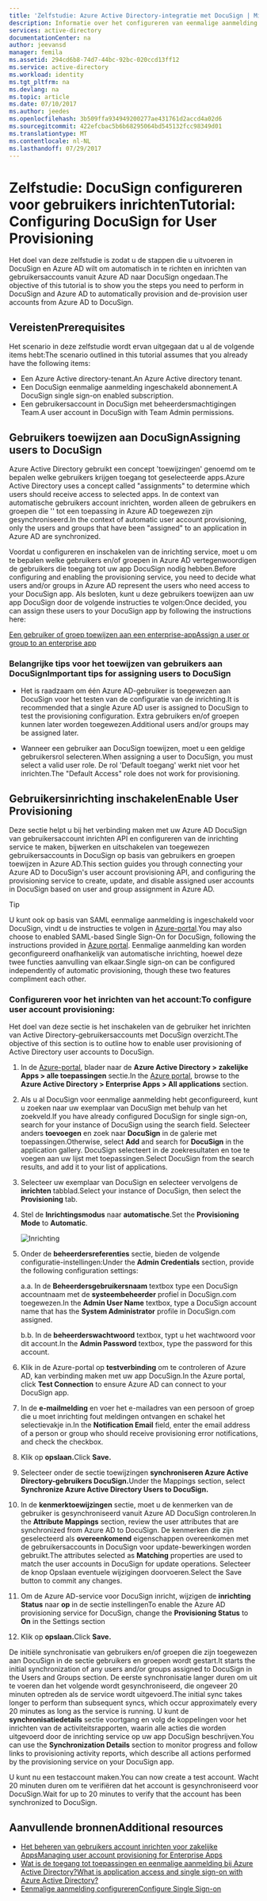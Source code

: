 ```yaml
---
title: 'Zelfstudie: Azure Active Directory-integratie met DocuSign | Microsoft Docs'
description: Informatie over het configureren van eenmalige aanmelding tussen Azure Active Directory en DocuSign.
services: active-directory
documentationCenter: na
author: jeevansd
manager: femila
ms.assetid: 294cd6b8-74d7-44bc-92bc-020ccd13ff12
ms.service: active-directory
ms.workload: identity
ms.tgt_pltfrm: na
ms.devlang: na
ms.topic: article
ms.date: 07/10/2017
ms.author: jeedes
ms.openlocfilehash: 3b509ffa934949200277ae431761d2accd4a02d6
ms.sourcegitcommit: 422efcbac5b6b68295064bd545132fcc98349d01
ms.translationtype: MT
ms.contentlocale: nl-NL
ms.lasthandoff: 07/29/2017
---
```

# <a name="tutorial-configuring-docusign-for-user-provisioning"></a><span data-ttu-id="97313-103">Zelfstudie: DocuSign configureren voor gebruikers inrichten</span><span class="sxs-lookup"><span data-stu-id="97313-103">Tutorial: Configuring DocuSign for User Provisioning</span></span>

<span data-ttu-id="97313-104">Het doel van deze zelfstudie is zodat u de stappen die u uitvoeren in DocuSign en Azure AD wilt om automatisch in te richten en inrichten van gebruikersaccounts vanuit Azure AD naar DocuSign ongedaan.</span><span class="sxs-lookup"><span data-stu-id="97313-104">The objective of this tutorial is to show you the steps you need to perform in DocuSign and Azure AD to automatically provision and de-provision user accounts from Azure AD to DocuSign.</span></span>

## <a name="prerequisites"></a><span data-ttu-id="97313-105">Vereisten</span><span class="sxs-lookup"><span data-stu-id="97313-105">Prerequisites</span></span>

<span data-ttu-id="97313-106">Het scenario in deze zelfstudie wordt ervan uitgegaan dat u al de volgende items hebt:</span><span class="sxs-lookup"><span data-stu-id="97313-106">The scenario outlined in this tutorial assumes that you already have the following items:</span></span>

*   <span data-ttu-id="97313-107">Een Azure Active directory-tenant.</span><span class="sxs-lookup"><span data-stu-id="97313-107">An Azure Active directory tenant.</span></span>
*   <span data-ttu-id="97313-108">Een DocuSign eenmalige aanmelding ingeschakeld abonnement.</span><span class="sxs-lookup"><span data-stu-id="97313-108">A DocuSign single sign-on enabled subscription.</span></span>
*   <span data-ttu-id="97313-109">Een gebruikersaccount in DocuSign met beheerdersmachtigingen Team.</span><span class="sxs-lookup"><span data-stu-id="97313-109">A user account in DocuSign with Team Admin permissions.</span></span>

## <a name="assigning-users-to-docusign"></a><span data-ttu-id="97313-110">Gebruikers toewijzen aan DocuSign</span><span class="sxs-lookup"><span data-stu-id="97313-110">Assigning users to DocuSign</span></span>

<span data-ttu-id="97313-111">Azure Active Directory gebruikt een concept 'toewijzingen' genoemd om te bepalen welke gebruikers krijgen toegang tot geselecteerde apps.</span><span class="sxs-lookup"><span data-stu-id="97313-111">Azure Active Directory uses a concept called "assignments" to determine which users should receive access to selected apps.</span></span> <span data-ttu-id="97313-112">In de context van automatische gebruikers account inrichten, worden alleen de gebruikers en groepen die '' tot een toepassing in Azure AD toegewezen zijn gesynchroniseerd.</span><span class="sxs-lookup"><span data-stu-id="97313-112">In the context of automatic user account provisioning, only the users and groups that have been "assigned" to an application in Azure AD are synchronized.</span></span>

<span data-ttu-id="97313-113">Voordat u configureren en inschakelen van de inrichting service, moet u om te bepalen welke gebruikers en/of groepen in Azure AD vertegenwoordigen de gebruikers die toegang tot uw app DocuSign nodig hebben.</span><span class="sxs-lookup"><span data-stu-id="97313-113">Before configuring and enabling the provisioning service, you need to decide what users and/or groups in Azure AD represent the users who need access to your DocuSign app.</span></span> <span data-ttu-id="97313-114">Als besloten, kunt u deze gebruikers toewijzen aan uw app DocuSign door de volgende instructies te volgen:</span><span class="sxs-lookup"><span data-stu-id="97313-114">Once decided, you can assign these users to your DocuSign app by following the instructions here:</span></span>

[<span data-ttu-id="97313-115">Een gebruiker of groep toewijzen aan een enterprise-app</span><span class="sxs-lookup"><span data-stu-id="97313-115">Assign a user or group to an enterprise app</span></span>](https://docs.microsoft.com/azure/active-directory/active-directory-coreapps-assign-user-azure-portal)

### <a name="important-tips-for-assigning-users-to-docusign"></a><span data-ttu-id="97313-116">Belangrijke tips voor het toewijzen van gebruikers aan DocuSign</span><span class="sxs-lookup"><span data-stu-id="97313-116">Important tips for assigning users to DocuSign</span></span>

*   <span data-ttu-id="97313-117">Het is raadzaam om één Azure AD-gebruiker is toegewezen aan DocuSign voor het testen van de configuratie van de inrichting.</span><span class="sxs-lookup"><span data-stu-id="97313-117">It is recommended that a single Azure AD user is assigned to DocuSign to test the provisioning configuration.</span></span> <span data-ttu-id="97313-118">Extra gebruikers en/of groepen kunnen later worden toegewezen.</span><span class="sxs-lookup"><span data-stu-id="97313-118">Additional users and/or groups may be assigned later.</span></span>

*   <span data-ttu-id="97313-119">Wanneer een gebruiker aan DocuSign toewijzen, moet u een geldige gebruikersrol selecteren.</span><span class="sxs-lookup"><span data-stu-id="97313-119">When assigning a user to DocuSign, you must select a valid user role.</span></span> <span data-ttu-id="97313-120">De rol 'Default toegang' werkt niet voor het inrichten.</span><span class="sxs-lookup"><span data-stu-id="97313-120">The "Default Access" role does not work for provisioning.</span></span>

## <a name="enable-user-provisioning"></a><span data-ttu-id="97313-121">Gebruikersinrichting inschakelen</span><span class="sxs-lookup"><span data-stu-id="97313-121">Enable User Provisioning</span></span>

<span data-ttu-id="97313-122">Deze sectie helpt u bij het verbinding maken met uw Azure AD DocuSign van gebruikersaccount inrichten API en configureren van de inrichting service te maken, bijwerken en uitschakelen van toegewezen gebruikersaccounts in DocuSign op basis van gebruikers en groepen toewijzen in Azure AD.</span><span class="sxs-lookup"><span data-stu-id="97313-122">This section guides you through connecting your Azure AD to DocuSign's user account provisioning API, and configuring the provisioning service to create, update, and disable assigned user accounts in DocuSign based on user and group assignment in Azure AD.</span></span>

> [!Tip]
> <span data-ttu-id="97313-123">U kunt ook op basis van SAML eenmalige aanmelding is ingeschakeld voor DocuSign, vindt u de instructies te volgen in [Azure-portal](https://portal.azure.com).</span><span class="sxs-lookup"><span data-stu-id="97313-123">You may also choose to enabled SAML-based Single Sign-On for DocuSign, following the instructions provided in [Azure portal](https://portal.azure.com).</span></span> <span data-ttu-id="97313-124">Eenmalige aanmelding kan worden geconfigureerd onafhankelijk van automatische inrichting, hoewel deze twee functies aanvulling van elkaar.</span><span class="sxs-lookup"><span data-stu-id="97313-124">Single sign-on can be configured independently of automatic provisioning, though these two features compliment each other.</span></span>

### <a name="to-configure-user-account-provisioning"></a><span data-ttu-id="97313-125">Configureren voor het inrichten van het account:</span><span class="sxs-lookup"><span data-stu-id="97313-125">To configure user account provisioning:</span></span>

<span data-ttu-id="97313-126">Het doel van deze sectie is het inschakelen van de gebruiker het inrichten van Active Directory-gebruikersaccounts met DocuSign overzicht.</span><span class="sxs-lookup"><span data-stu-id="97313-126">The objective of this section is to outline how to enable user provisioning of Active Directory user accounts to DocuSign.</span></span>

1. <span data-ttu-id="97313-127">In de [Azure-portal](https://portal.azure.com), blader naar de **Azure Active Directory > zakelijke Apps > alle toepassingen** sectie.</span><span class="sxs-lookup"><span data-stu-id="97313-127">In the [Azure portal](https://portal.azure.com), browse to the **Azure Active Directory > Enterprise Apps > All applications** section.</span></span>

2. <span data-ttu-id="97313-128">Als u al DocuSign voor eenmalige aanmelding hebt geconfigureerd, kunt u zoeken naar uw exemplaar van DocuSign met behulp van het zoekveld.</span><span class="sxs-lookup"><span data-stu-id="97313-128">If you have already configured DocuSign for single sign-on, search for your instance of DocuSign using the search field.</span></span> <span data-ttu-id="97313-129">Selecteer anders **toevoegen** en zoek naar **DocuSign** in de galerie met toepassingen.</span><span class="sxs-lookup"><span data-stu-id="97313-129">Otherwise, select **Add** and search for **DocuSign** in the application gallery.</span></span> <span data-ttu-id="97313-130">DocuSign selecteert in de zoekresultaten en toe te voegen aan uw lijst met toepassingen.</span><span class="sxs-lookup"><span data-stu-id="97313-130">Select DocuSign from the search results, and add it to your list of applications.</span></span>

3. <span data-ttu-id="97313-131">Selecteer uw exemplaar van DocuSign en selecteer vervolgens de **inrichten** tabblad.</span><span class="sxs-lookup"><span data-stu-id="97313-131">Select your instance of DocuSign, then select the **Provisioning** tab.</span></span>

4. <span data-ttu-id="97313-132">Stel de **Inrichtingsmodus** naar **automatische**.</span><span class="sxs-lookup"><span data-stu-id="97313-132">Set the **Provisioning Mode** to **Automatic**.</span></span> 

    ![Inrichting](./media/active-directory-saas-docusign-provisioning-tutorial/provisioning.png)

5. <span data-ttu-id="97313-134">Onder de **beheerdersreferenties** sectie, bieden de volgende configuratie-instellingen:</span><span class="sxs-lookup"><span data-stu-id="97313-134">Under the **Admin Credentials** section, provide the following configuration settings:</span></span>
   
    <span data-ttu-id="97313-135">a.</span><span class="sxs-lookup"><span data-stu-id="97313-135">a.</span></span> <span data-ttu-id="97313-136">In de **Beheerdersgebruikersnaam** textbox type een DocuSign accountnaam met de **systeembeheerder** profiel in DocuSign.com toegewezen.</span><span class="sxs-lookup"><span data-stu-id="97313-136">In the **Admin User Name** textbox, type a DocuSign account name that has the **System Administrator** profile in DocuSign.com assigned.</span></span>
   
    <span data-ttu-id="97313-137">b.</span><span class="sxs-lookup"><span data-stu-id="97313-137">b.</span></span> <span data-ttu-id="97313-138">In de **beheerderswachtwoord** textbox, typt u het wachtwoord voor dit account.</span><span class="sxs-lookup"><span data-stu-id="97313-138">In the **Admin Password** textbox, type the password for this account.</span></span>

6. <span data-ttu-id="97313-139">Klik in de Azure-portal op **testverbinding** om te controleren of Azure AD, kan verbinding maken met uw app DocuSign.</span><span class="sxs-lookup"><span data-stu-id="97313-139">In the Azure portal, click **Test Connection** to ensure Azure AD can connect to your DocuSign app.</span></span>

7. <span data-ttu-id="97313-140">In de **e-mailmelding** en voer het e-mailadres van een persoon of groep die u moet inrichting fout meldingen ontvangen en schakel het selectievakje in.</span><span class="sxs-lookup"><span data-stu-id="97313-140">In the **Notification Email** field, enter the email address of a person or group who should receive provisioning error notifications, and check the checkbox.</span></span>

8. <span data-ttu-id="97313-141">Klik op **opslaan.**</span><span class="sxs-lookup"><span data-stu-id="97313-141">Click **Save.**</span></span>

9. <span data-ttu-id="97313-142">Selecteer onder de sectie toewijzingen **synchroniseren Azure Active Directory-gebruikers DocuSign.**</span><span class="sxs-lookup"><span data-stu-id="97313-142">Under the Mappings section, select **Synchronize Azure Active Directory Users to DocuSign.**</span></span>

10. <span data-ttu-id="97313-143">In de **kenmerktoewijzingen** sectie, moet u de kenmerken van de gebruiker is gesynchroniseerd vanuit Azure AD DocuSign controleren.</span><span class="sxs-lookup"><span data-stu-id="97313-143">In the **Attribute Mappings** section, review the user attributes that are synchronized from Azure AD to DocuSign.</span></span> <span data-ttu-id="97313-144">De kenmerken die zijn geselecteerd als **overeenkomend** eigenschappen overeenkomen met de gebruikersaccounts in DocuSign voor update-bewerkingen worden gebruikt.</span><span class="sxs-lookup"><span data-stu-id="97313-144">The attributes selected as **Matching** properties are used to match the user accounts in DocuSign for update operations.</span></span> <span data-ttu-id="97313-145">Selecteer de knop Opslaan eventuele wijzigingen doorvoeren.</span><span class="sxs-lookup"><span data-stu-id="97313-145">Select the Save button to commit any changes.</span></span>

11. <span data-ttu-id="97313-146">Om de Azure AD-service voor DocuSign inricht, wijzigen de **inrichting Status** naar **op** in de sectie instellingen</span><span class="sxs-lookup"><span data-stu-id="97313-146">To enable the Azure AD provisioning service for DocuSign, change the **Provisioning Status** to **On** in the Settings section</span></span>

12. <span data-ttu-id="97313-147">Klik op **opslaan.**</span><span class="sxs-lookup"><span data-stu-id="97313-147">Click **Save.**</span></span>

<span data-ttu-id="97313-148">De initiële synchronisatie van gebruikers en/of groepen die zijn toegewezen aan DocuSign in de sectie gebruikers en groepen wordt gestart.</span><span class="sxs-lookup"><span data-stu-id="97313-148">It starts the initial synchronization of any users and/or groups assigned to DocuSign in the Users and Groups section.</span></span> <span data-ttu-id="97313-149">De eerste synchronisatie langer duren om uit te voeren dan het volgende wordt gesynchroniseerd, die ongeveer 20 minuten optreden als de service wordt uitgevoerd.</span><span class="sxs-lookup"><span data-stu-id="97313-149">The initial sync takes longer to perform than subsequent syncs, which occur approximately every 20 minutes as long as the service is running.</span></span> <span data-ttu-id="97313-150">U kunt de **synchronisatiedetails** sectie voortgang en volg de koppelingen voor het inrichten van de activiteitsrapporten, waarin alle acties die worden uitgevoerd door de inrichting service op uw app DocuSign beschrijven.</span><span class="sxs-lookup"><span data-stu-id="97313-150">You can use the **Synchronization Details** section to monitor progress and follow links to provisioning activity reports, which describe all actions performed by the provisioning service on your DocuSign app.</span></span>

<span data-ttu-id="97313-151">U kunt nu een testaccount maken.</span><span class="sxs-lookup"><span data-stu-id="97313-151">You can now create a test account.</span></span> <span data-ttu-id="97313-152">Wacht 20 minuten duren om te verifiëren dat het account is gesynchroniseerd voor DocuSign.</span><span class="sxs-lookup"><span data-stu-id="97313-152">Wait for up to 20 minutes to verify that the account has been synchronized to DocuSign.</span></span>

## <a name="additional-resources"></a><span data-ttu-id="97313-153">Aanvullende bronnen</span><span class="sxs-lookup"><span data-stu-id="97313-153">Additional resources</span></span>

* [<span data-ttu-id="97313-154">Het beheren van gebruikers account inrichten voor zakelijke Apps</span><span class="sxs-lookup"><span data-stu-id="97313-154">Managing user account provisioning for Enterprise Apps</span></span>](active-directory-saas-tutorial-list.md)
* [<span data-ttu-id="97313-155">Wat is de toegang tot toepassingen en eenmalige aanmelding bij Azure Active Directory?</span><span class="sxs-lookup"><span data-stu-id="97313-155">What is application access and single sign-on with Azure Active Directory?</span></span>](active-directory-appssoaccess-whatis.md)
* [<span data-ttu-id="97313-156">Eenmalige aanmelding configureren</span><span class="sxs-lookup"><span data-stu-id="97313-156">Configure Single Sign-on</span></span>](active-directory-saas-docusign-tutorial.md)